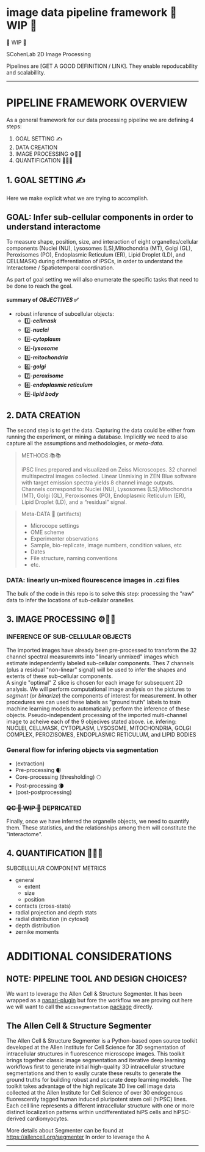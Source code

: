 # image data pipeline framework 🚧 WIP 🚧 

🚧 WIP 🚧 

SCohenLab 2D Image Processing  

Pipelines are [GET A GOOD DEFINITION / LINK].  They enable repoducability and scalabillity.

--------------
# PIPELINE FRAMEWORK OVERVIEW

As a general framework for our data processing pipeline we are defining 4 steps:
1. GOAL SETTING ✍
2. DATA CREATION
3. IMAGE PROCESSING  ⚙️🩻🔬
4. QUANTIFICATION 📏📐🧮

## 1. GOAL SETTING ✍

Here we make explicit what we are trying to accomplish.

## GOAL:  Infer sub-cellular components in order to understand interactome 
To measure shape, position, size, and interaction of eight organelles/cellular components (Nuclei (NU), Lysosomes (LS),Mitochondria (MT), Golgi (GL), Peroxisomes (PO), Endoplasmic Reticulum (ER), Lipid Droplet (LD), and CELLMASK) during differentiation of iPSCs, in order to understand the Interactome / Spatiotemporal coordination.

As part of goal setting we will also enumerate the specific tasks that need to be done to reach the goal.
#### summary of _OBJECTIVES_ ✅
- robust inference of subcellular objects:
  - 1️⃣-***cellmask***
  - 2️⃣-***nuclei***
  - 3️⃣-***cytoplasm***
  - 4️⃣-***lysosome***
  - 5️⃣-***mitochondria***
  - 6️⃣-***golgi***
  - 7️⃣-***peroxisome***
  - 8️⃣-***endoplasmic reticulum***
  - 9️⃣-***lipid body***

## 2. DATA CREATION
The second step is to get the data.  Capturing the data could be either from running the experiment, or mining a database.   Implicitly we need to also capture all the assumptions and methodologies, or _meta-data_.

> METHODS:📚📚
> 
> iPSC lines prepared and visualized on Zeiss Microscopes. 32 channel multispectral images collected.  Linear Unmixing in  ZEN Blue software with target emission spectra yields 8 channel image outputs.  Channels correspond to: Nuclei (NU), Lysosomes (LS),Mitochondria (MT), Golgi (GL), Peroxisomes (PO), Endoplasmic Reticulum (ER), Lipid Droplet (LD), and a “residual” signal.

> Meta-DATA 🏺 (artifacts)
>  - Microcope settings
>  - OME scheme
> - Experimenter observations
> - Sample, bio-replicate, image numbers, condition values, etc
>  - Dates
>  - File structure, naming conventions
>  - etc.

### DATA: linearly un-mixed flourescence images in .czi files

The bulk of the code in this repo is to solve this step:  processing the "raw" data to infer the locations of sub-cellular oranelles.

## 3. IMAGE PROCESSING  ⚙️🩻🔬
### INFERENCE OF SUB-CELLULAR OBJECTS
The imported images have already been pre-processed to transform the 32 channel spectral measuremnts into "linearly unmixed" images which estimate independently labeled sub-cellular components.  Thes 7 channels (plus a residual "non-linear" signal) will be used to infer the shapes and extents of these sub-cellular components.   
A single "optimal" Z slice is chosen for each image for subsequent 2D analysis.
We will perform computational image analysis on the pictures to _segment_ (or _binarize_) the components of interest for measurement.  In other procedures we can used these labels as "ground truth" labels to train machine learning models to automatically perform the inference of these objects.
Pseudo-independent processing of the imported multi-channel image to acheive each of the 9 objecives stated above.  i.e. infering: NUCLEI, CELLMASK, CYTOPLASM, LYSOSOME, MITOCHONDRIA, GOLGI COMPLEX, PEROZISOMES, ENDOPLASMIC RETICULUM, and LIPID BODIES

### General flow for infering objects via segmentation
- (extraction) 
- Pre-processing 🌒
- Core-processing (thresholding) 🌕
- Post-processing  🌘
- (post-postprocessing) 

### ~~QC 🚧 WIP 🚧~~ DEPRICATED

Finally, once we have inferred the organelle objects, we need to quantify them. These statistics, and the relationships among them will constitute the "interactome".

## 4. QUANTIFICATION 📏📐🧮

SUBCELLULAR COMPONENT METRICS
- general
  -  extent 
  -  size
  -  position
-  contacts (cross-stats)
-  radial projection and depth stats 
  - radial distribution (in cytosol)
  - depth distribution
  - zernike moments
# ADDITIONAL CONSIDERATIONS

## NOTE: PIPELINE TOOL AND DESIGN CHOICES?
We want to leverage the Allen Cell & Structure Segmenter.  It has been wrapped as a [napari-plugin](https://www.napari-hub.org/plugins/napari-allencell-segmenter) but fore the workflow we are proving out here we will want to call the `aicssegmentation` [package](https://github.com/AllenCell/aics-segmentation) directly.

## ​The Allen Cell & Structure Segmenter 
​The Allen Cell & Structure Segmenter is a Python-based open source toolkit developed at the Allen Institute for Cell Science for 3D segmentation of intracellular structures in fluorescence microscope images. This toolkit brings together classic image segmentation and iterative deep learning workflows first to generate initial high-quality 3D intracellular structure segmentations and then to easily curate these results to generate the ground truths for building robust and accurate deep learning models. The toolkit takes advantage of the high replicate 3D live cell image data collected at the Allen Institute for Cell Science of over 30 endogenous fluorescently tagged human induced pluripotent stem cell (hiPSC) lines. Each cell line represents a different intracellular structure with one or more distinct localization patterns within undifferentiated hiPS cells and hiPSC-derived cardiomyocytes.

More details about Segmenter can be found at https://allencell.org/segmenter
In order to leverage the A

---------------------